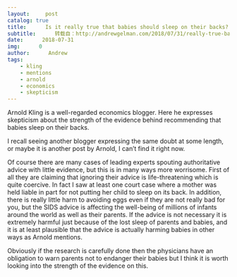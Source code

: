 ```yaml
---
layout:     post
catalog: true
title:      Is it really true that babies should sleep on their backs?
subtitle:      转载自：http://andrewgelman.com/2018/07/31/really-true-babies-sleep-backs/
date:      2018-07-31
img:      0
author:      Andrew
tags:
    - kling
    - mentions
    - arnold
    - economics
    - skepticism
---
```


Arnold Kling is a well-regarded economics blogger. Here he expresses skepticism about the strength of the evidence behind recommending that babies sleep on their backs.

I recall seeing another blogger expressing the same doubt at some length, or maybe it is another post by Arnold, I can’t find it right now.

Of course there are many cases of leading experts spouting authoritative advice with little evidence, but this is in many ways more worrisome. First of all they are claiming that ignoring their advice is life-threatening which is quite coercive. In fact I saw at least one court case where a mother was held liable in part for not putting her child to sleep on its back. In addition, there is really little harm to avoiding eggs even if they are not really bad for you, but the SIDS advice is affecting the well-being of millions of infants around the world as well as their parents. If the advice is not necessary it is extremely harmful just because of the lost sleep of parents and babies, and it is at least plausible that the advice is actually harming babies in other ways as Arnold mentions.

Obviously if the research is carefully done then the physicians have an obligation to warn parents not to endanger their babies but I think it is worth looking into the strength of the evidence on this.
